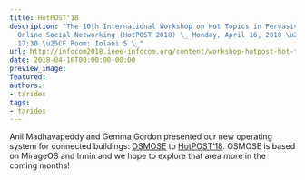 ```yaml
---
title: HotPOST'18
description: "The 10th International Workshop on Hot Topics in Pervasive Mobile and
  Online Social Networking (HotPOST 2018) \_ Monday, April 16, 2018 \u25CF 13:30 \u2013
  17:30 \u25CF Room: Iolani 5 \_"
url: http://infocom2018.ieee-infocom.org/content/workshop-hotpost-hot-topics-pervasive-mobile-and-online-social-networking-program
date: 2018-04-16T00:00:00-00:00
preview_image:
featured:
authors:
- tarides
tags:
- tarides
---
```


<p>Anil Madhavapeddy and Gemma Gordon presented our new operating system for
connected buildings: <a href="http://kcsrk.info/papers/osmose_feb_18.pdf">OSMOSE</a>
to <a href="http://hotpost18.weebly.com/">HotPOST&rsquo;18</a>. OSMOSE is based on
MirageOS and Irmin and we hope to explore that area more in the coming months!</p>
